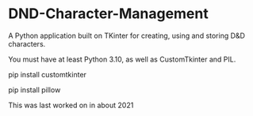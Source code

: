 # DND-Character-Management
A Python application built on TKinter for creating, using and storing D&D characters.

You must have at least Python 3.10, as well as CustomTkinter and PIL.

pip install customtkinter

pip install pillow

This was last worked on in about 2021
